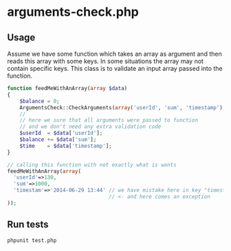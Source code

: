 # arguments-check.php
## Usage
Assume we have some function which takes an array as argument and then reads this array with some keys. In some situations the array may not contain specific keys. This class is to validate an input array passed into the function.
```php
function feedMeWithAnArray(array $data)
{
	$balance = 0;
	ArgumentsCheck::CheckArguments(array('userId', 'sum', 'timestamp'),  $data);
	//
	// here we sure that all arguments were passed to function
	// and we don't need any extra validation code
	$userId  = $data['userId'];
	$balance += $data['sum'];
	$time	 = $data['timestamp'];
}

// calling this function with not exactly what is wants
feedMeWithAnArray(array(
  'userId'=>130,
  'sum'=>1000,
  'timestam'=>'2014-06-29 13:44' // we have mistake here in key "timestam" while the function expects "timestamp"
                                 // <- and here comes an exception
)); 
```

## Run tests
```shell
phpunit test.php
```
